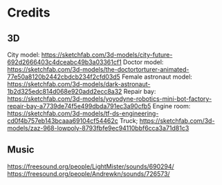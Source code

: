 # Credits
## 3D
City model: https://sketchfab.com/3d-models/city-future-692d2666403c4dceabc49b3a03361cf1
Doctor model: https://sketchfab.com/3d-models/the-doctortorturer-animated-77e50a8120b2442cbdcb234f2cfd03d5
Female astronaut model: https://sketchfab.com/3d-models/dark-astronaut-1b2d325edc814d068e920add2ecc8a32
Repair bay: https://sketchfab.com/3d-models/yoyodyne-robotics-mini-bot-factory-repair-bay-a7739de74f5e499dbda791ec3a90cfb5
Engine room: https://sketchfab.com/3d-models/tf-ds-engineering-cd0f4b757eb143bcaaa69104cf54462c
Truck; https://sketchfab.com/3d-models/zaz-968-lowpoly-8793fbfe9ec94110bbf6cca3a71d81c3

## Music
https://freesound.org/people/LightMister/sounds/690294/
https://freesound.org/people/Andrewkn/sounds/726573/


